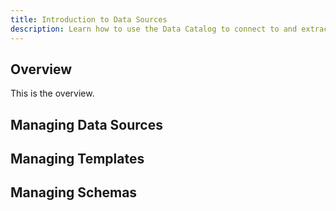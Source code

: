 ```yaml
---
title: Introduction to Data Sources
description: Learn how to use the Data Catalog to connect to and extract identity source metadata. This is the first step to creating views.
---
```


## Overview

This is the overview.

## Managing Data Sources

## Managing Templates

## Managing Schemas
